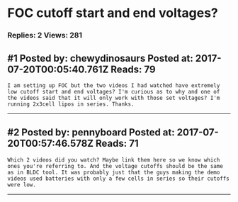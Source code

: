 # FOC cutoff start and end voltages?

### Replies: 2 Views: 281

## \#1 Posted by: chewydinosaurs Posted at: 2017-07-20T00:05:40.761Z Reads: 79

```
I am setting up FOC but the two videos I had watched have extremely low cutoff start and end voltages? I'm curious as to why and one of the videos said that it will only work with those set voltages? I'm running 2x3cell lipos in series. Thanks.
```

---
## \#2 Posted by: pennyboard Posted at: 2017-07-20T00:57:46.578Z Reads: 71

```
Which 2 videos did you watch? Maybe link them here so we know which ones you're referring to. And the voltage cutoffs should be the same as in BLDC tool. It was probably just that the guys making the demo videos used batteries with only a few cells in series so their cutoffs were low.
```

---

